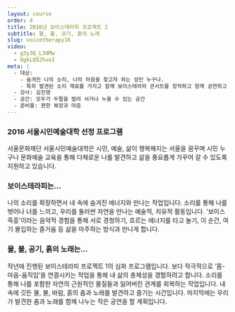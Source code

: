 ```yaml
---
layout: course
order: 4
title: 2016년 보이스테라피 프로젝트 2
subtitle: 물, 불, 공기, 흙의 노래
slug: voicetherapy16
video:
  - g3y3Q_L3dMw
  - OgkLQ52hvoI
meta: |
  - 대상:
    - 숨겨진 나의 소리, 나의 마음을 찾고자 하는 성인 누구나.
    - 특히 발견된 소리 재료를 가지고 함께 보이스테라피 콘서트를 창작하고 함께 공연하고 싶은 사람.
  - 강사: 김진영
  - 공간: 모두가 두팔을 벌려 서거나 누울 수 있는 공간
  - 준비물: 편한 복장과 마음
---
```


### 2016 서울시민예술대학 선정 프로그램

서울문화재단 서울시민예술대학은 시민, 예술, 삶이 행복해지는 서울을 꿈꾸며 시민 누구나 문화예술 교육을 통해 다채로운 나를 발견하고 삶을 풍요롭게 가꾸어 갈 수 있도록 지원하고 있습니다.

### 보이스테라피는...

나의 소리를 확장하면서 내 속에 숨겨진 에너지와 만나는 작업입니다. 소리를 통해 나를 벗어나 너를 느끼고, 우리를 둘러싼 자연을 만나는 예술적, 치유적 활동입니다. '보이스 즉흥'이라는 음악적 경험을 통해 서로 경청하기, 흐르는 에너지를 타고 놀기, 이 순간, 여기 몰입하는 즐거움 등 삶을 마주하는 방식과 만나게 합니다.

### 물, 불, 공기, 흙의 노래는...

작년에 진행된 보이스테라피 프로젝트 1의 심화 프로그램입니다.
보다 적극적으로 ‘몸-마음-움직임’을 연결시키는 작업을 통해 내 삶의 총체성을 경험하려고 합니다.
소리를 통해 나를 포함한 자연의 근원적인 물질들과 잃어버린 관계를 회복하는 작업입니다.
내 속에 깃든 물, 불, 바람, 흙의 춤과 노래를 발견하고 즐기는 시간입니다.
마지막에는 우리가 발견한 춤과 노래를 함께 나누는 작은 공연을 할 계획입니다.

